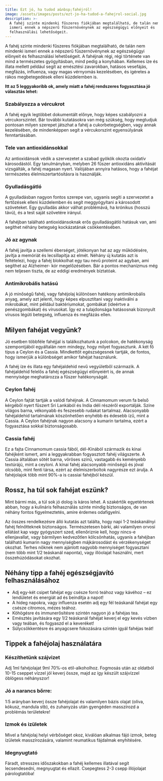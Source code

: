 ```yaml
---
title: Ezt jó, ha tudod a&nbsp;fahéjról!
image: /assets/images/posts/ezt-jo-ha-tudod-a-fahejrol-social.jpg
description: >-
  A fahéj szinte mindenki fűszeres fiókjában megtalálható, de talán nem mindenki
  ismeri ennek a népszerű fűszernövénynek az egészségügyi előnyeit és
  felhasználási lehetőségeit.
---
```


A fahéj szinte mindenki fűszeres fiókjában megtalálható, de talán nem mindenki
ismeri ennek a népszerű fűszernövénynek az egészségügyi előnyeit és
felhasználási lehetőségeit. A fahéjnak régi, régi története van mind a
természetes gyógyításban, mind pedig a konyhában. Kellemes íze és illata mellett
például segít az emésztési zavarokban, hatásos vesefájás, megfázás, influenza,
vagy magas vérnyomás kezelésében, és ígéretes a rákos megbetegedések elleni
küzdelemben is.

**Itt az 5 leggyakoribb ok, amely miatt a fahéj rendszeres fogyasztása jó
választás lehet:**

### Szabályozza a vércukrot

A fahéj egyik legtöbbet dokumentált előnye, hogy képes szabályozni a
vércukorszintet. Bár további kutatásokra van még szükség, hogy megtudjuk
pontosan milyen szerepet játszhat a fahéj a cukorbetegségben, vagy annak
kezelésében, de mindenképpen segít a vércukorszint egyensúlyának fenntartásában.

### Tele van antioxidánsokkal

Az antioxidánsok védik a szervezetet a szabad gyökök okozta oxidatív
károsodástól. Egy tanulmányban, melyben 26 fűszer antioxidáns aktivitását
vizsgálták, a fahéj magasan nyert. Valójában annyira hatásos, hogy a fahéjat
természetes élelmiszertartósításra is használják.

### Gyulladásgátló

A gyulladásban nagyon fontos szerepe van, ugyanis segíti a szervezetet a
fertőzések elleni küzdelemben és segít meggyógyítani a károsodott szöveteket.
Egy gyulladás akkor válhat problémává, ha krónikus (hosszú távú), és a test
saját szövetére irányul.

A fahéjban található antioxidánsoknak erős gyulladásgátló hatásuk van, ami
segíthet néhány betegség kockázatának csökkentésében.

### Jó az agynak

A fahéj javítja a szellemi éberséget, jótékonyan hat az agy működésére, javítja
a memóriát és lecsillapítja az elmét. Néhány új kutatás azt is feltételezi, hogy
a fahéj blokkolhat egy tau nevű proteint az agyban, ami segíthet az Alzheimer-
kór megelőzésében. Bár a pontos mechanizmus még nem teljesen tiszta, de az
eddigi eredmények bíztatóak.

### Antimikrobális hatású

A jó minőségű fahéj, vagy fahéjolaj különösen hatékony antimikrobális anyag,
amely azt jelenti, hogy képes elpusztítani vagy inaktiválni a mikrobákat, mint
például baktériumokat, gombákat (ideértve a penészgombákat) és vírusokat. Így ez
a tulajdonsága hatásosnak bizonyult vírusos légúti betegség, influenza és
megfázás ellen.

## Milyen fahéjat vegyünk?

Jó esetben többféle fahéjjal is találkozhatunk a polcokon, de hatékonyság
szempontjából egyáltalán nem mindegy, hogy milyet fogyasztunk. A két fő típus a
Ceylon és a Cassia. Mindkettőt egészségesnek tartják, de fontos, hogy ismerjük a
különbséget amikor fahéjat használunk.

A fahéj íze és illata egy fahéjaldehid nevű vegyületből származik. A
fahéjaldehid felelős a fahéj egészségügyi előnyeiért is, de annak mennyisége
meghatározza a fűszer hatékonyságát.

### Ceylon fahéj

A Ceylon fajtát tartják a valódi fahéjnak. A Cinnamomum verum fa belső kérgéből
nyert fűszert Sri Lankából és India déli részéről exportálják. Színe világos
barna, vékonyabb és feszesebb rudakat tartalmaz. Alacsonyabb fahéjaldehid
tartalmának köszönhetően enyhébb és édesebb ízű, mint a Cassia. A Ceylon
fahéjnak nagyon alacsony a kumarin tartalma, ezért a fogyasztása sokkal
biztonságosabb.

### Cassia fahéj

Ez a fajta Cinnamomum cassia fából, dél-Kínából származik és kínai fahéjként
ismert, ami a leggyakrabban fogyasztott fahéj világszerte. A Cassia általában
sötét barna, vöröses színű, vastagabb és keményebb textúrájú, mint a ceyloni. A
kínai fahéj alacsonyabb minőségű és jóval olcsóbb, mint fenti társa, ezért az
élelmiszerboltok nagyrésze ezt árulja. A fahéjolajok több mint 90%-a is cassiai
fahéjból készül.

## Rossz, ha túl sok fahéjat eszünk?

Mint bármi más, a túl sok jó dolog is káros lehet. A szakértők egyetértenek
abban, hogy a kulináris felhasználás szinte mindig biztonságos, de van néhány
fontos figyelmeztetés, amire érdemes odafigyelni.

Az összes rendelkezésre álló kutatás azt találta, hogy napi 1-2 teáskanálnyi
fahéj felnőtteknek biztonságos. Természetesen bárki, aki valamilyen orvosi
ellátást kap vagy gyógyszert szed, ellenőriznie kell, hogy nincs-e
ellenjavallat, vagy bármilyen kedvezőtlen kölcsönhatás, ugyanis a fahéjban
található kumarin nagy mennyiségben májkárosodást és vérzékenységet okozhat.
Terhes nőknek nem ajánlott nagyobb mennyiséget fogyasztani (nem több mint 1/2
teáskanál naponta), vagy illóolajat használni, mert összehúzódásokat okozhat.

## Néhány tipp a fahéj egészségjavító felhasználásához

*   Adj egy-két csipet fahéjat egy csésze forró teához vagy kávéhoz – ez
    lendületet és energiát ad és beindítja a napot!
*   A hideg napokra, vagy influenza esetén adj egy fél teáskanál fahéjat
    egy csésze citromos, mézes teához.
*   Köhögésre és immunerősítésre szintén nagyon jó a fahéjas tea.
*   Emésztés javítására egy 1/2 teáskanál fahéjat keverj el egy kevés
    vízben vagy teában, és fogyaszd el a keveréket!
*   Súlycsökkentésre és anyagcsere fokozására szintén igyál fahéjas teát!

## Tippek a fahéjolaj használatára

### Készíthetünk szájvizet

Adj 1ml fahéjolajat 9ml 70%-os etil-alkoholhoz. Fogmosás után az oldatból 10-15
cseppet vízzel jól keverj össze, majd az így készült szájvízzel öblögess
néhányszor!

### Jó a narancs bőrre:

1:5 arányban keverj össze fahéjolajat és valamilyen bázis olajat (olíva, kókusz,
mandula stb), és zuhanyzás után gyengéden masszírozd a problémás területekre!

### Izmok és izületek

Mivel a fahéjolaj helyi vérbőséget okoz, kiválóan alkalmas fájó izmok, beteg
ízületek masszírozására, valamint reumatikus fájdalmak enyhítésére.

### Idegnyugtató

Fáradt, stresszes időszakokban a fahéj kellemes illatával segít lecsendesedni,
megnyugtat és ellazít. Csepegtess 2-3 csepp illójolajat párologtatóba!




